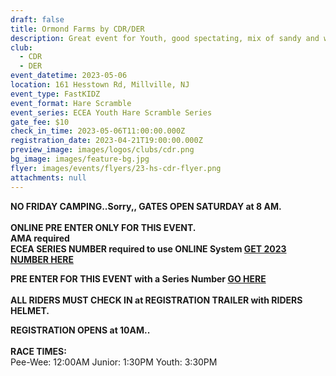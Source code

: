 ```yaml
---
draft: false
title: Ormond Farms by CDR/DER
description: Great event for Youth, good spectating, mix of sandy and woods trails
club:
  - CDR
  - DER
event_datetime: 2023-05-06
location: 161 Hesstown Rd, Millville, NJ
event_type: FastKIDZ
event_format: Hare Scramble
event_series: ECEA Youth Hare Scramble Series
gate_fee: $10
check_in_time: 2023-05-06T11:00:00.000Z
registration_date: 2023-04-21T19:00:00.000Z
preview_image: images/logos/clubs/cdr.png
bg_image: images/feature-bg.jpg
flyer: images/events/flyers/23-hs-cdr-flyer.png
attachments: null
---
```

**NO FRIDAY CAMPING..Sorry,,  GATES OPEN SATURDAY at 8 AM.**\
\
**ONLINE PRE ENTER ONLY FOR THIS EVENT.**\
**AMA required**\
**ECEA SERIES NUMBER required to use ONLINE System  [GET 2023 NUMBER HERE](https://www.moto-tally.com/ECEA/ECEA_PWY/SeriesRegistration.aspx)**

**PRE ENTER FOR THIS EVENT with a Series Number [GO HERE](https://www.moto-tally.com/ECEA/ECEA_PWY/PreEntry.aspx)**\
\
**ALL RIDERS MUST CHECK IN at REGISTRATION TRAILER with RIDERS HELMET.**[](https://www.moto-tally.com/ECEA/ECEA_PWY/SeriesRegistration.aspx)

**REGISTRATION OPENS at 10AM..** \
\
**RACE TIMES:**\
Pee-Wee: 12:00AM
Junior: 1:30PM
Youth:  3:30PM
